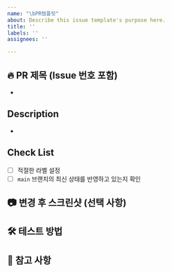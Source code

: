 ```yaml
---
name: "\bPR템플릿"
about: Describe this issue template's purpose here.
title: ''
labels: ''
assignees: ''

---
```


## 🔥 PR 제목 (Issue 번호 포함)
-

## Description
-

## Check List
- [ ] 적절한 라벨 설정
- [ ] `main` 브랜치의 최신 상태를 반영하고 있는지 확인

## 📷 변경 후 스크린샷 (선택 사항)

## 🛠 테스트 방법


## 📌 참고 사항
